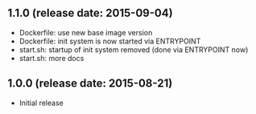 ## 1.1.0 (release date: 2015-09-04)

 * Dockerfile: use new base image version
 * Dockerfile: init system is now started via ENTRYPOINT
 * start.sh:   startup of init system removed (done via ENTRYPOINT now)
 * start.sh:   more docs
  
## 1.0.0 (release date: 2015-08-21)

 * Initial release

